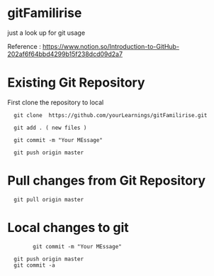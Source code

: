# gitFamilirise
just a look up for git usage


Reference :
https://www.notion.so/Introduction-to-GitHub-202af6f64bbd4299b15f238dcd09d2a7


# Existing Git Repository 

First clone the repository to local 

      git clone  https://github.com/yourLearnings/gitFamilirise.git
      
      git add . ( new files )
      
      git commit -m "Your MEssage"
      
      git push origin master
      
# Pull changes from Git Repository     

      git pull origin master
      
      
# Local changes to git 

            git commit -m "Your MEssage"
      
      git push origin master
      git commit -a 
